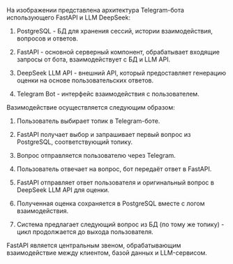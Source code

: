 На изображении представлена архитектура Telegram-бота использующего FastAPI и LLM DeepSeek:

1. PostgreSQL - БД для хранения сессий, истории взаимодействия, вопросов и ответов.

2. FastAPI - основной серверный компонент, обрабатывает входящие запросы от бота, взаимодействует с БД и LLM API.

3. DeepSeek LLM API - внешний API, который предоставляет генерацию оценки на основе пользовательских ответов.

4. Telegram Bot - интерфейс взаимодействия с пользователем.

Вазимодействие осуществляется следующим образом:

1. Пользователь выбирает топик в Telegram-боте.

2. FastAPI получает выбор и запрашивает первый вопрос из PostgreSQL, соответствующий топику.

3. Вопрос отправляется пользователю через Telegram.

4. Пользователь отвечает на вопрос, бот передаёт ответ в FastAPI.

5. FastAPI отправляет ответ пользователя и оригинальный вопрос в DeepSeek LLM API для оценки.

6. Полученная оценка сохраняется в PostgreSQL вместе с логом взаимодействия.

7. Система предлагает следующий вопрос из БД (по тому же топику) - цикл продолжается до выхода пользователя.

FastAPI является центральным звеном, обрабатывающим взаимодействие между клиентом, базой данных и LLM-сервисом.
